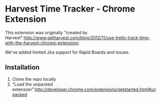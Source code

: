 Harvest Time Tracker - Chrome Extension
=======================================

This extension was originally "created by Harvest":http://www.getharvest.com/blog/2012/11/use-trello-track-time-with-the-harvest-chrome-extension/.

We've added limited Jira support for Rapid Boards and Issues.

Installation
------------

1. Clone the repo locally
2. "Load the unpacked extension":http://developer.chrome.com/extensions/getstarted.html#unpacked